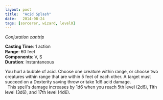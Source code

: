```yaml
---
layout: post
title:  "Acid Splash"
date:   2014-08-24
tags: [sorcerer, wizard, level0]
---
```


_Conjuration cantrip_

**Casting Time**: 1 action  
**Range**: 60 feet  
**Components**: V, S  
**Duration**: Instantaneous

You hurl a bubble of acid. Choose one creature within range, or choose two creatures within range that are within 5 feet of each other. A target must succeed on a Dexterity saving throw or take 1d6 acid damage.  
&nbsp;&nbsp;This spell's damage increases by 1d6 when you reach 5th level (2d6), 11th level (3d6), and 17th level (4d6).
